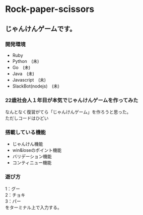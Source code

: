 # Rock-paper-scissors

## じゃんけんゲームです。

### 開発環境
- Ruby 
- Python　(未)
- Go　(未)
- Java　(未)
- Javascript　(未)
- SlackBot(nodejs)　(未)


### 22歳社会人１年目が本気でじゃんけんゲームを作ってみた
なんとなく復習がてら「じゃんけんゲーム」を作ろうと思った。  
ただしコードはひどい  

### 搭載している機能

- じゃんけん機能
- win&loseのポイント機能
- バリデーション機能
- コンティニュー機能

### 遊び方

1：グー  
2：チョキ   
3：パー  
をターミナル上で入力する。   
